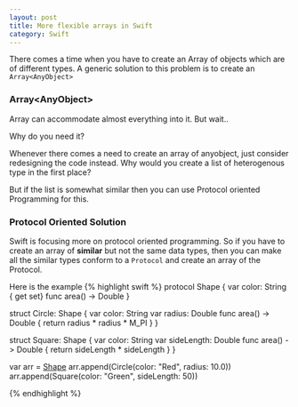```yaml
---
layout: post
title: More flexible arrays in Swift
category: Swift
---
```


There comes a time when you have to create an Array of objects which are  of different types. A generic solution to this problem is to create an `Array<AnyObject>`

### Array\<AnyObject>
Array<AnyObject> can accommodate almost everything into it. But wait..

Why do you need it?

Whenever there comes a need to create an array of anyobject, just consider redesigning the code instead. Why would you create a list of heterogenous type in the first place?

But if the list is somewhat similar then you can use Protocol oriented Programming for this.

### Protocol Oriented Solution
Swift is focusing more on protocol oriented programming. So if you have to create an array of **similar** but not the same data types, then you can make all the similar types conform to a `Protocol` and create an array of the Protocol.

Here is the example
{% highlight swift %}
protocol Shape {
    var color: String { get set}
    func area() -> Double
}

struct Circle: Shape {
    var color: String
    var radius: Double
    func area() -> Double {
        return radius * radius * M_PI
    }
}

struct Square: Shape {
    var color: String
    var sideLength: Double
    func area() -> Double {
        return sideLength * sideLength
    }
}

var arr = [Shape]()
arr.append(Circle(color: "Red", radius: 10.0))
arr.append(Square(color: "Green", sideLength: 50))

{% endhighlight %}
